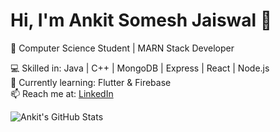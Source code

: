 # Hi, I'm Ankit Somesh Jaiswal 👋  
🚀 Computer Science Student | MARN Stack Developer  

💻 Skilled in: Java | C++ | MongoDB | Express | React | Node.js  
🌱 Currently learning: Flutter & Firebase  
📫 Reach me at: [LinkedIn](https://linkedin.com/in/ankit-jaiswal1010)  

![Ankit's GitHub Stats](https://github-readme-stats.vercel.app/api?username=ankitj30&show_icons=true&theme=tokyonight)
